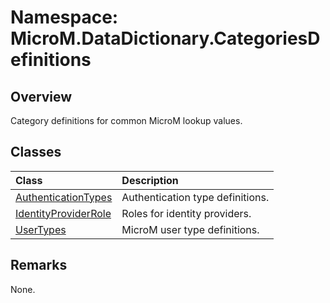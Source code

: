 # Namespace: MicroM.DataDictionary.CategoriesDefinitions
## Overview
Category definitions for common MicroM lookup values.

## Classes
| Class | Description |
|:------------|:-------------|
| [AuthenticationTypes](AuthenticationTypes/index.md) | Authentication type definitions. |
| [IdentityProviderRole](IdentityProviderRole/index.md) | Roles for identity providers. |
| [UserTypes](UserTypes/index.md) | MicroM user type definitions. |

## Remarks
None.

